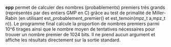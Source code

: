 **epp** permet de calculer des nombres (probablements) premiers très grands (représentés par des entiers GMP en C) grâce au test de primalité de Miller-Rabin (en utilisant est_probablement_premier() et est_temoin(mpz_t a,mpz_t n)). Le programme final calcule la proportion de nombres premiers parmi 10^6 tirages ainsi que le nombre moyen de tentatives nécessaires pour trouver un nombre premier de 1024 bits.
Il ne prend aucun argument et affiche les résultats directement sur la sortie standard.
